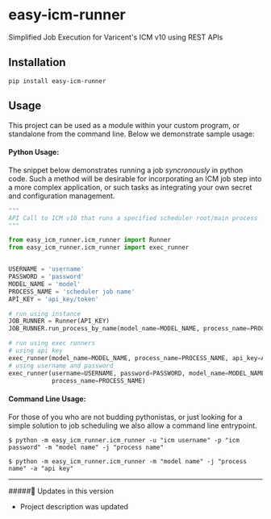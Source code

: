 # easy-icm-runner
Simplified Job Execution for Varicent's ICM v10 using REST APIs

## Installation
```
pip install easy-icm-runner
```

## Usage
This project can be used as a module within your custom program, or standalone from the command line.  Below we demonstrate sample usage:

#### Python Usage:

The snippet below demonstrates running a job _syncronously_ in python code.  Such a method will be desirable for incorporating an ICM job step into a more complex application, or such tasks as integrating your own secret and configuration management.
```python
"""
API Call to ICM v10 that runs a specified scheduler root/main process
"""

from easy_icm_runner.icm_runner import Runner
from easy_icm_runner.icm_runner import exec_runner


USERNAME = 'username'
PASSWORD = 'password'
MODEL_NAME = 'model'
PROCESS_NAME = 'scheduler job name'
API_KEY = 'api_key/token'

# run using instance
JOB_RUNNER = Runner(API_KEY)
JOB_RUNNER.run_process_by_name(model_name=MODEL_NAME, process_name=PROCESS_NAME)

# run using exec runners
# using api key
exec_runner(model_name=MODEL_NAME, process_name=PROCESS_NAME, api_key=API_KEY)
# using username and password
exec_runner(username=USERNAME, password=PASSWORD, model_name=MODEL_NAME,
            process_name=PROCESS_NAME)

```

#### Command Line Usage:
For those of you who are not budding pythonistas, or just looking for a simple solution to job scheduling we also allow a command line entrypoint.
```text
$ python -m easy_icm_runner.icm_runner -u "icm username" -p "icm password" -m "model name" -j "process name"
```
```text
$ python -m easy_icm_runner.icm_runner -m "model name" -j "process name" -a "api key"
```

------------
##### Updates in this version
- Project description was updated
